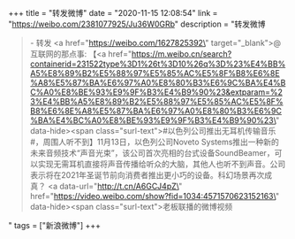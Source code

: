 +++
title = "转发微博"
date = "2020-11-15 12:08:54"
link = "https://weibo.com/2381077925/Ju36W0GRb"
description = "转发微博<br><blockquote> - 转发 <a href=\"https://weibo.com/1627825392\" target=\"_blank\">@互联网的那点事</a>: 【<a href=\"https://m.weibo.cn/search?containerid=231522type%3D1%26t%3D10%26q%3D%23%E4%BB%A5%E8%89%B2%E5%88%97%E5%85%AC%E5%8F%B8%E6%8E%A8%E5%87%BA%E6%97%A0%E8%80%B3%E6%9C%BA%E4%BC%A0%E8%BE%93%E9%9F%B3%E4%B9%90%23&extparam=%23%E4%BB%A5%E8%89%B2%E5%88%97%E5%85%AC%E5%8F%B8%E6%8E%A8%E5%87%BA%E6%97%A0%E8%80%B3%E6%9C%BA%E4%BC%A0%E8%BE%93%E9%9F%B3%E4%B9%90%23\" data-hide><span class=\"surl-text\">#以色列公司推出无耳机传输音乐#</span></a>，周围人听不到】11月13日，以色列公司Noveto Systems推出一种新的未来音频技术“声音光束”，该公司首次亮相的台式设备SoundBeamer，可以实现无需耳机直接将声音传播给听众的大脑，其他人也听不到声音。公司表示将在2021年圣诞节前向消费者推出更小巧的设备。科幻场景再次成真？  <a data-url=\"http://t.cn/A6GCJ4pZ\" href=\"https://video.weibo.com/show?fid=1034:4571570623152163\" data-hide><span class=\"surl-text\">老板联播的微博视频</span></a></blockquote>"
tags = ["新浪微博"]
+++
